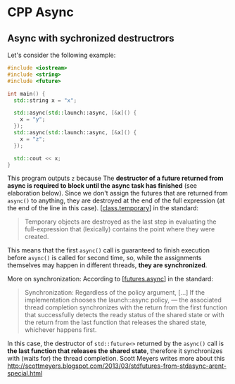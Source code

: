 # CPP Async

## Async with sychronized destructrors
Let's consider the following example:
```cpp
#include <iostream>
#include <string>
#include <future>

int main() {
  std::string x = "x";

  std::async(std::launch::async, [&x]() {
    x = "y";
  });
  std::async(std::launch::async, [&x]() {
    x = "z";
  });

  std::cout << x;
}
```
This program outputs ```z``` because The **destructor of a future returned from async is required to block until the async 
task has finished** (see elaboration below). Since we don't assign the futures that are returned from ```async()``` to anything, they are destroyed 
at the end of the full expression (at the end of the line in this case). [[class.temporary](https://timsong-cpp.github.io/cppwp/n4659/class.temporary#4)] in the standard:
> Temporary objects are destroyed as the last step in evaluating the full-expression that (lexically) contains the point where they were created.

This means that the first ```async()``` call is guaranteed to finish execution before ```async()``` is called for second time,
so, while the assignments themselves may happen in different threads, **they are synchronized**.

More on synchronization:
According to [[futures.async](https://timsong-cpp.github.io/cppwp/n4659/futures.async#5)] in the standard:
> Synchronization: Regardless of the policy argument,
> [...]
> If the implementation chooses the launch::async policy,
> — the associated thread completion synchronizes with the return from the first function that successfully detects the ready status of the shared 
> state or with the return from the last function that releases the shared state, whichever happens first.

In this case, the destructor of ```std::future<>``` returned by the ```async()``` call is **the last function that releases the shared state**, therefore it synchronizes with (waits for) the thread completion.
Scott Meyers writes more about this http://scottmeyers.blogspot.com/2013/03/stdfutures-from-stdasync-arent-special.html
